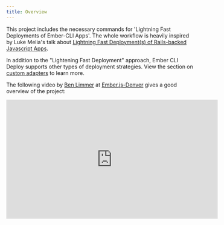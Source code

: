 ```yaml
---
title: Overview
---
```


This project includes the necessary commands for 'Lightning Fast Deployments of
Ember-CLI Apps'. The whole workflow is heavily inspired by Luke Melia's talk
about [Lightning Fast Deployment(s) of Rails-backed Javascript Apps](https://www.youtube.com/watch?v=QZVYP3cPcWQ).

In addition to the "Lightening Fast Deployment" approach, Ember CLI Deploy supports other types of deployment strategies. View the section on [custom adapters](./custom-adapters-overview) to learn more.

The following video by [Ben Limmer](https://github.com/blimmer) at [Ember.js-Denver](http://www.meetup.com/Ember-js-Denver/) gives a good overview of the project:

<iframe width="560" height="315" src="https://www.youtube.com/embed/MT0LKcVh6Rw?rel=0&amp;controls=1&amp;showinfo=0" frameborder="0" allowfullscreen></iframe>
